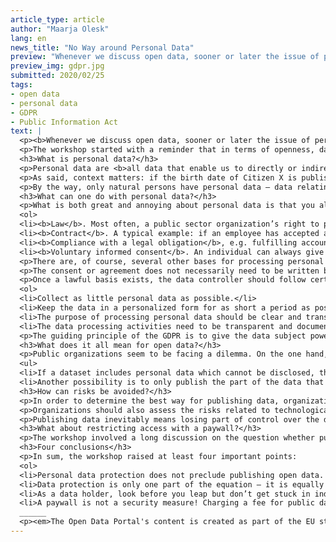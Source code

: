 ```yaml
---
article_type: article
author: "Maarja Olesk"
lang: en
news_title: "No Way around Personal Data"
preview: "Whenever we discuss open data, sooner or later the issue of personal data protection pops up. Should we avoid publishing open data if we want to protect personal data? How can we be sure not to harm someone’s privacy when we release open data? In a workshop held in December, lawyers Liisi Jürgen and Siiri Vello gave some tips for navigating in the world of open and personal data."
preview_img: gdpr.jpg
submitted: 2020/02/25
tags:
- open data
- personal data
- GDPR
- Public Information Act
text: |
  <p><b>Whenever we discuss open data, sooner or later the issue of personal data protection pops up. Should we avoid publishing open data if we want to protect personal data? How can we be sure not to harm someone’s privacy when we release open data? In a workshop held in December, lawyers Liisi Jürgen and Siiri Vello gave some tips for navigating in the world of open and personal data.</b></p>
  <p>The workshop started with a reminder that in terms of openness, data can be divided into three broad categories: 1) personal data (including special categories of personal data, formerly also called sensitive data), 2) public information, and 3) open data. It may be interesting to note that data as such do not legally have an ’owner’ – data don’t belong to anyone directly. However, if we use data by turning data into a (creative) work or if data are organized or systematized in some way, we can already start talking about rights to data, rights to datasets, rights to databases, etc. One of the key principles in this context is that the data subject (i.e. the person who the data is about) should have rights over the use of their personal data. These rights can only be restricted on a legal basis.</p>
  <h3>What is personal data?</h3>
  <p>Personal data are <b>all data that enable us to directly or indirectly identify a natural person</b>. It is impossible to provide an exhaustive list of all data categories that qualify as personal data (it all depends on the context), but typical examples of personal data are name, contact details and physical characteristics of a person. To illustrate, a photo of an individual person is always considered personal data; however, if the photo is detailed to the level that it reveals biometric features (e.g. detailed facial features or iris pattern), the photo could even be treated as a special category of personal data that needs to be handled extra carefully.</p>
  <p>As said, context matters: if the birth date of Citizen X is published in a national newspaper without their name or any other information, the birth date is not considered personal data – the newspaper reader will not be able to identify the specific person among all people in the world merely based on their birth date. However, if the same birth date is revealed in a small group where X’s birthday is well known, the birth date qualifies as personal data because in this particular context, the birth date can be easily and directly associated with the specific person.</p>
  <p>By the way, only natural persons have personal data – data relating to legal persons are not considered personal data on any occasion. That is why the data processing requirements that apply to data about natural persons do not apply when processing the name and e-mail address of a representative of a legal person.</p>
  <h3>What can one do with personal data?</h3>
  <p>What is both great and annoying about personal data is that you always need a lawful basis for processing (i.e. collecting, systematizing, analyzing, using, etc.) personal data. The European General Data Protection Regulation (GDPR) gives public sector organizations four main grounds on which personal data can be processed when fulfilling their public tasks:
  <ol>
  <li><b>Law</b>. Most often, a public sector organization’s right to process citizens’ personal data is derived from legislation that mandates the organization to process personal data if it is necessary for performing their official public tasks.</li>
  <li><b>Contract</b>. A typical example: if an employee has accepted a certain advantage from their employer by signing an employment contract, and if the employer can only fulfil the contract by processing the employee’s personal data, the employment contract is considered as an agreement whereby the employee allows the employer to process their personal data.</li>
  <li><b>Compliance with a legal obligation</b>, e.g. fulfilling accounting requirements.</li>
  <li><b>Voluntary informed consent</b>. An individual can always give consent to another party for processing their personal data. Two aspects are important here. First, the consent needs to be <b>voluntary</b>, i.e. the data subject should be able to withdraw their consent at any time without sanctions. Being <b>informed</b> means that the organization processing the data needs to give the data subject a clear overview of who, how and for what purpose will use their data. By the way, asking for consent is only allowed if the data subject actually has the right to give and withdraw their consent – for example, one cannot ask for the data subject’s consent if the right to process the data is already stipulated in the law and the person has no real power to prohibit the use of their data.</li> </ol></p>
  <p>There are, of course, several other bases for processing personal data (e.g. legitimate interests or specific conditions for collecting data for the purposes of national statistics and scientific research), but that’s another story for another time.</p>
  <p>The consent or agreement does not necessarily need to be written but the data controller needs to be able to prove that the consent has indeed been given. Therefore, lawyers still recommend data controllers to record the data subject’s consent in a written form (e.g. in a consent form, e-mail or system log, as long as the person who gave the consent can be identified). Even better if the consent form is signed by the data subject – in this case it is very difficult to dispute its validity later.</p>
  <p>Once a lawful basis exists, the data controller should follow certain principles when processing personal data (these are also listed in the GDPR). Most importantly:
  <ol>
  <li>Collect as little personal data as possible.</li>
  <li>Keep the data in a personalized form for as short a period as possible – this means pseudonymizing or erasing the data as soon as personal data are not needed any more.</li>
  <li>The purpose of processing personal data should be clear and transparent.</li>
  <li>The data processing activities need to be transparent and documented – the data subject should be able to monitor how their personal data has been processed.</li></ol></p>
  <p>The guiding principle of the GDPR is to give the data subject power over their data. This means that the data controller needs to do <b>everything they can</b> to ensure the lawfulness and transparency of data processing.</p>
  <h3>What does it all mean for open data?</h3>
  <p>Public organizations seem to be facing a dilemma. On the one hand, the GDPR requires personal data to be protected; on the other, laws such the Estonian Public Information Act (PIA) require organizations to make public information open by default. Several important principles come together: right to privacy vs. government transparency and public accountability, data security vs. opportunities for creating new economic and public value from public sector-held data. Liisi Jürgen and Siiri Vello confirm that data publishers should comply both with the GDPR and PIA but one does not preclude the other – <b>open data can well be published while leaving people’s privacy intact</b>. For example:
  <ul>
  <li>If a dataset includes personal data which cannot be disclosed, the data could be anonymized or aggregated to a level that does not enable specific individuals to be identified from the data.</li>
  <li>Another possibility is to only publish the part of the data that does not include personal data. For example, if a public organization’s official letter in response to a citizen’s request includes the citizen’s personal data in addition to the organization’s legal opinion, the document can still be made public by erasing or covering the parts containing personal data. <b>The fact that a dataset or a document includes personal data is not a sufficient reason for restricting access to the whole dataset or document</b>.</li></ul></p>
  <h3>How can risks be avoided?</h3>
  <p>In order to determine the best way for publishing data, organizations need to conduct an <b>impact assessment</b>. Data holders should assess the possible costs and benefits, positive and negative impacts of opening their data, and the possibilities for ensuring the protection of privacy, copyright, national security, business secret and compliance with other restrictions when publishing open data. <b>Data holders should always ask if it is possible to remove personal data from the dataset, so that the rest could still be published</b>.</p>
  <p>Organizations should also assess the risks related to technological development: what would be the possible harm to data subjects if, in the future, some new technology would enable de-anonymizing the data and linking it back to specific persons? If the interference with data subjects’ privacy would not be significant, it may be justified to take the risk; if the breach would have significant negative consequences, the publication options should be weighed more carefully. In any case, if the data holder can demonstrate having conducted a risk assessment before publishing open data, it is difficult to sanction them later if someone still manages to break through the security measures.</p>
  <p>Publishing data inevitably means losing part of control over the data. Once the data are out there, it is impossible to put the Gini back in the bottle, but lawyers emphasize that security risks are always there – even if the data are not made public. This is precisely why organizations need to take a holistic approach to data management, follow technological developments, publish what can be published, and regularly review the publication options and risks. Even if the impact assessment shows that publishing a dataset as open data would entail disproportionate risks, it does not automatically mean the data should not be published at all. For example, it may be possible to make part of the data available in a system that requires a prior identification of data users.</p>
  <h3>What about restricting access with a paywall?</h3>
  <p>The workshop involved a long discussion on the question whether public sector organizations can restrict access to public information by setting up a fee on data requests. The lawyers’ position was clear: charging a fee for data is only justified for covering the direct costs of publishing the data, but <b>a paywall is not a security measure</b>. On the contrary, charging for access may discriminate against users with fewer resources or vulnerable groups, who may benefit from the data but cannot afford paying the fees. A paywall on public data may seriously hamper equal competition between large corporations and small enterprises and prevent civil society advocacy organizations from accessing data that could support their work – however, it will likely not fend off groups with malicious intents, who more often than not are well-funded. According to the lawyers, data misuse risks could be better mitigated by other measures, such as restricting the number of data requests.</p>
  <h3>Four conclusions</h3>
  <p>In sum, the workshop raised at least four important points:
  <ol>
  <li>Personal data protection does not preclude publishing open data. Data holders should always analyze how personal data could be removed from the dataset, so that the rest could still be published.</li>
  <li>Data protection is only one part of the equation – it is equally important to consider the economic and social value of opening data.</li>
  <li>As a data holder, look before you leap but don’t get stuck in indecision. If data publication could entail risks, analyze the risks more carefully or only publish part of the data, but there is no reason to refrain from publishing any data at all just because risks exist.</li>
  <li>A paywall is not a security measure! Charging a fee for public data is only justified for covering the cost of fulfilling the data request (but no more than that).</li></p>
  ______
  <p><em>The Open Data Portal's content is created as part of the EU structural funds' programme 'Raising Public Awareness about the Information Society' financed through the EU Regional Development Fund. The project is implemented by Open Knowledge Estonia</em></p>'
---
```


